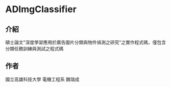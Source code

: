 # ADImgClassifier

## 介紹
碩士論文"深度學習應用於廣告圖片分類與物件偵測之研究"之實作程式碼，僅包含分類任務訓練與測試之程式碼


## 作者
國立高雄科技大學 電機工程系 魏瑞成
